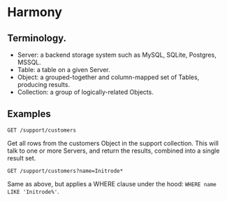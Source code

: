 # Harmony

## Terminology.

* Server: a backend storage system such as MySQL, SQLite, Postgres, MSSQL.
* Table: a table on a given Server.
* Object: a grouped-together and column-mapped set of Tables, producing results.
* Collection: a group of logically-related Objects.

## Examples

    GET /support/customers

Get all rows from the customers Object in the support collection. This will talk to one or more Servers, and return the results, combined into a single result set.

    GET /support/customers?name=Initrode*

Same as above, but applies a WHERE clause under the hood: `WHERE name LIKE 'Initrode%'`.
